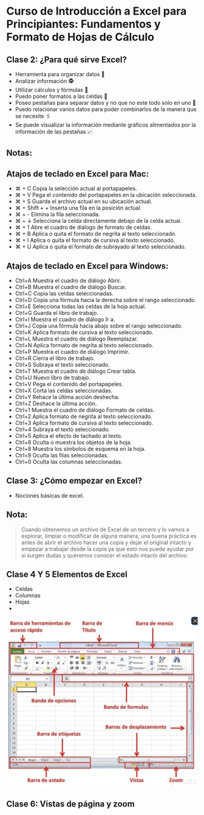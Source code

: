 
# Curso de Introducción a Excel para Principiantes: Fundamentos y Formato de Hojas de Cálculo 

## Clase 2: ¿Para qué sirve Excel?

- Herramienta para organizar datos 📄
- Analizar información 🕵️
- Utilizar cálculos y fórmulas 🧮
- Puedo poner formatos a las celdas 📏
- Poseo pestañas para separar datos y no que no este todo solo en uno 📂
- Puedo relacionar varios datos para poder combinarlos de la manera que se necesite 🖇️
- Se puede visualizar la información mediante gráficos alimentados por la información de las pestañas 📈

## Notas: 

## Atajos de teclado en Excel para Mac:
- ⌘ + C Copia la selección actual al portapapeles.
- ⌘ + V Pega el contenido del portapapeles en la ubicación seleccionada.
- ⌘ + S Guarda el archivo actual en su ubicación actual.
- ⌘ + Shift + + Inserta una fila en la posición actual.
- ⌘ + - Elimina la fila seleccionada.
- ⌘ + ↓ Selecciona la celda directamente debajo de la celda actual.
- ⌘ + 1 Abre el cuadro de diálogo de formato de celdas.
- ⌘ + B Aplica o quita el formato de negrita al texto seleccionado.
- ⌘ + I Aplica o quita el formato de cursiva al texto seleccionado.
- ⌘ + U Aplica o quita el formato de subrayado al texto seleccionado.


## Atajos de teclado en Excel para Windows:
- Ctrl+A Muestra el cuadro de diálogo Abrir.
- Ctrl+B Muestra el cuadro de diálogo Buscar.
- Ctrl+C Copia las celdas seleccionadas.
- Ctrl+D Copia una fórmula hacia la derecha sobre el rango seleccionado.
- Ctrl+E Selecciona todas las celdas de la hoja actual.
- Ctrl+G Guarda el libro de trabajo.
- Ctrl+I Muestra el cuadro de diálogo Ir a.
- Ctrl+J Copia una fórmula hacia abajo sobre el rango seleccionado.
- Ctrl+K Aplica formato de cursiva al texto seleccionado.
- Ctrl+L Muestra el cuadro de diálogo Reemplazar.
- Ctrl+N Aplica formato de negrita al texto seleccionado.
- Ctrl+P Muestra el cuadro de diálogo Imprimir.
- Ctrl+R Cierra el libro de trabajo.
- Ctrl+S Subraya el texto seleccionado.
- Ctrl+T Muestra el cuadro de diálogo Crear tabla.
- Ctrl+U Nuevo libro de trabajo.
- Ctrl+V Pega el contenido del portapapeles.
- Ctrl+X Corta las celdas seleccionadas.
- Ctrl+Y Rehace la última acción deshecha.
- Ctrl+Z Deshace la última acción.
- Ctrl+1 Muestra el cuadro de diálogo Formato de celdas.
- Ctrl+2 Aplica formato de negrita al texto seleccionado.
- Ctrl+3 Aplica formato de cursiva al texto seleccionado.
- Ctrl+4 Subraya el texto seleccionado.
- Ctrl+5 Aplica el efecto de tachado al texto.
- Ctrl+6 Oculta o muestra los objetos de la hoja.
- Ctrl+8 Muestra los símbolos de esquema en la hoja.
- Ctrl+9 Oculta las filas seleccionadas.
- Ctrl+0 Oculta las columnas seleccionadas.


## Clase 3:  ¿Cómo empezar en Excel?

- Nociones básicas de excel. 


## Nota: 

> Cuando obtenemos un archivo de Excel de un tercero y lo vamos a explorar, limpiar o modificar de alguna manera, una buena práctica es antes de abrir el archivo hacer una copia y dejar el original intacto y empezar a trabajar desde la copia ya que esto nos puede ayudar por si surgen dudas y queremos conocer el estado intacto del archivo.


## Clase 4 Y 5 Elementos de Excel

- Celdas 
- Columnas 
- Hojas 
- 
![alt text](<Captura de pantalla 2025-04-02 a la(s) 17.46.57.png>)

## Clase 6: Vistas de página y zoom